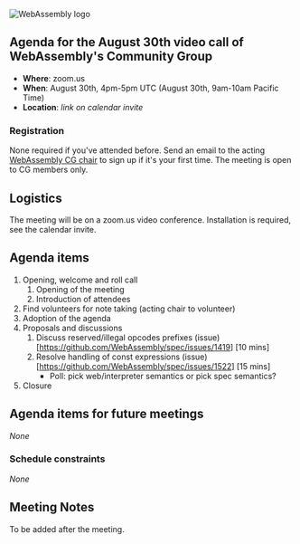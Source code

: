 ![WebAssembly logo](/images/WebAssembly.png)

## Agenda for the August 30th video call of WebAssembly's Community Group

- **Where**: zoom.us
- **When**: August 30th, 4pm-5pm UTC (August 30th, 9am-10am Pacific Time)
- **Location**: *link on calendar invite*

### Registration

None required if you've attended before. Send an email to the acting [WebAssembly CG chair](mailto:webassembly-cg-chair@chromium.org)
to sign up if it's your first time. The meeting is open to CG members only.

## Logistics

The meeting will be on a zoom.us video conference.
Installation is required, see the calendar invite.

## Agenda items

1. Opening, welcome and roll call
    1. Opening of the meeting
    1. Introduction of attendees
1. Find volunteers for note taking (acting chair to volunteer)
1. Adoption of the agenda
1. Proposals and discussions
    1. Discuss reserved/illegal opcodes prefixes (issue)[https://github.com/WebAssembly/spec/issues/1419] [10 mins]
    2. Resolve handling of const expressions (issue)[https://github.com/WebAssembly/spec/issues/1522] [15 mins]
       - Poll: pick web/interpreter semantics or pick spec semantics?
3. Closure

## Agenda items for future meetings

*None*

### Schedule constraints

*None*

## Meeting Notes

To be added after the meeting.
